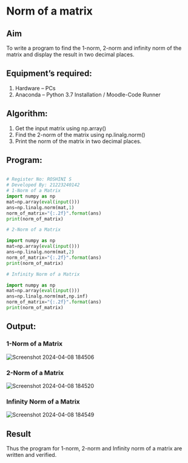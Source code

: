 # Norm of a matrix
## Aim
To write a program to find the 1-norm, 2-norm and infinity norm of the matrix and display the result in two decimal places.
## Equipment’s required:
1.	Hardware – PCs
2.	Anaconda – Python 3.7 Installation / Moodle-Code Runner
## Algorithm:
1. Get the input matrix using np.array()     
2. Find the 2-norm of the matrix using np.linalg.norm()  
3. Print the norm of the matrix in two decimal places.  
## Program:
```python

# Register No: ROSHINI S
# Developed By: 21223240142
# 1-Norm of a Matrix
import numpy as np
mat=np.array(eval(input()))
ans=np.linalg.norm(mat,1)
norm_of_matrix="{:.2f}".format(ans)
print(norm_of_matrix)

# 2-Norm of a Matrix

import numpy as np
mat=np.array(eval(input()))
ans=np.linalg.norm(mat,2)
norm_of_matrix="{:.2f}".format(ans)
print(norm_of_matrix)

# Infinity Norm of a Matrix

import numpy as np
mat=np.array(eval(input()))
ans=np.linalg.norm(mat,np.inf)
norm_of_matrix="{:.2f}".format(ans)
print(norm_of_matrix)

```
## Output:
### 1-Norm of a Matrix
![Screenshot 2024-04-08 184506](https://github.com/Roshini2201/Norm-of-a-matrix/assets/154105318/927acc02-42fc-4fc6-970f-fd63233cb20d)


### 2-Norm of a Matrix
![Screenshot 2024-04-08 184520](https://github.com/Roshini2201/Norm-of-a-matrix/assets/154105318/b5eb328e-e921-4b09-be3a-199a50a5cbcb)

### Infinity Norm of a Matrix

![Screenshot 2024-04-08 184549](https://github.com/Roshini2201/Norm-of-a-matrix/assets/154105318/5cd63229-ff44-4420-9b31-4ca3a70304cc)

## Result
Thus the program for 1-norm, 2-norm and Infinity norm of a matrix are written and verified.

